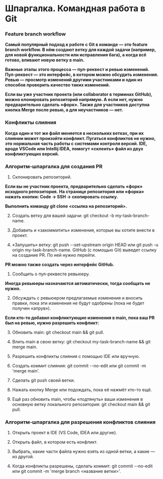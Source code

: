 # Шпаргалка. Командная работа в Git

### Feature branch workflow

__Самый популярный подход к работе с Git в команде — это feature branch workflow. В нём создают ветку для каждой задачи (например, для новой функциональности или исправления бага), а когда всё готово, вливают новую ветку в main.__

__Важные этапы этого процесса — пул-реквест и ревью изменений. Пул-реквест — это интерфейс, в котором можно обсудить изменения. Ревью — просмотр изменений другими участниками и один из способов проверить качество таких изменений.__

__Если вы уже участник проекта (или collaborator в терминах GitHub), можно клонировать репозиторий напрямую. А если нет, нужно предварительно сделать «форк». Также для участников доступна кнопка Merge после ревью, а для неучастников — нет.__


### Конфликты слияния

__Когда один и тот же файл меняется в нескольких ветках, при их слиянии может произойти конфликт. Пугаться конфликтов не нужно, это нормальная часть работы с системами контроля версий. IDE, вроде VSCode или Intellij IDEA, помогут «склеить» файл из двух конфликтующих версий.__


### Алгоритм-шпаргалка для создания PR

1. Склонировать репозиторий.

__Если вы не участник проекта, предварительно сделать «форк» исходного репозитория.__
__На странице репозитория или «форка» нажать кнопки: Code → SSH → скопировать ссылку.__

__Выполнить команду git clone <ссылка на репозиторий>.__

2. Создать ветку для вашей задачи: git checkout -b my-task-branch-name.

3. Добавить и «закоммитить» изменения, которые вы хотите внести в проект.

4. «Запушить» ветку: git push --set-upstream origin HEAD или git push -u origin my-task-branch-name.
GitHub (с помощью Git) выведет ссылку на создание PR. По ней нужно перейти.

**PR можно также создать через интерфейс GitHub.**

1. Сообщить о пул-реквесте ревьюеру.

__Иногда ревьюеры назначаются автоматически, тогда сообщать не нужно.__

2. Обсуждать с ревьюером предлагаемые изменения и вносить правки, пока эти изменения не будут одобрены (пока не будет получен «апрув»).

__Если кто-то добавил конфликтующие изменения в main, пока ваш PR был на ревью, нужно разрешить конфликт:__ 
 
3. Обновить main: git checkout main && git pull.

4. Влить main в свою ветку: git checkout my-task-branch-name && git merge main.

5. Разрешить конфликты слияния с помощью IDE или вручную.

6. Создать коммит слияния: git commit --no-edit или git commit -m 'merge main'.

7. Сделать git push своей ветки.

8. Нажать кнопку Merge или подождать, пока её нажмёт кто-то ещё.

9. Ещё раз обновить main, чтобы «подтянуть» ваши изменения в основную ветку локального репозитория: git checkout main && git pull.


### Алгоритм-шпаргалка для разрешения конфликтов слияния

1. Открыть проект в IDE (VS Code, IDEA или другие).

2. Открыть файл, в котором есть конфликт.

3. Выбрать, какие части файла нужно взять из одной ветки, а какие — из другой.

4. Когда конфликты разрешены, сделать коммит: git commit --no-edit или git commit -m 'merge branch <название ветки>'.
